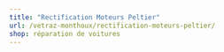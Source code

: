 ```yaml
---
title: "Rectification Moteurs Peltier"
url: /vetraz-monthoux/rectification-moteurs-peltier/
shop: réparation de voitures
---
```

